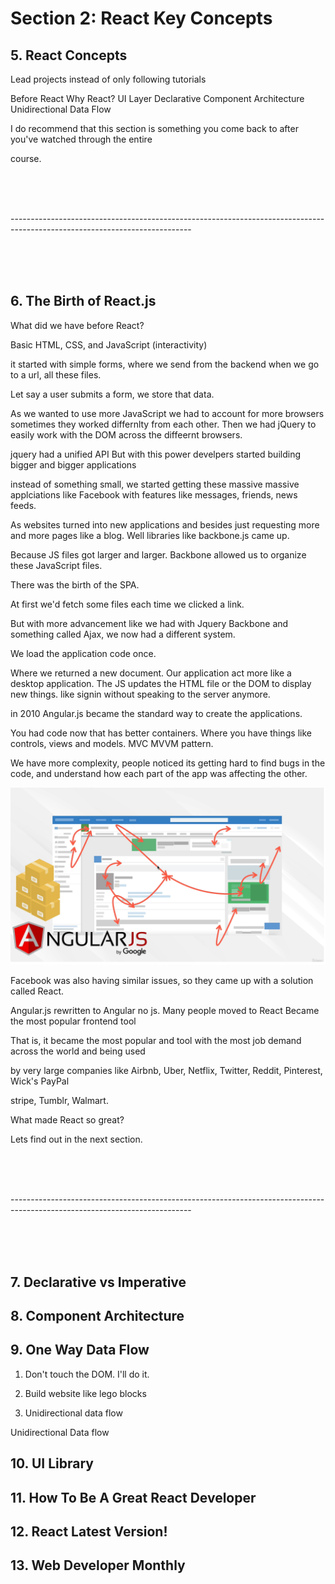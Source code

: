 # Section 2: React Key Concepts

## 5. React Concepts

Lead projects instead of only following tutorials

Before React
Why React?
UI Layer
Declarative
Component Architecture
Unidirectional Data Flow

I do recommend that this section is something you come back to after you've watched through the entire

course.

<div class="end-of-section">
    <br />
    <br />
    <br />
    <p>---------------------------------------------------------------------------------------------------------------------------</p>
    <br />
    <br />
    <br />
</div>

## 6. The Birth of React.js

What did we have before React?

Basic HTML, CSS, and JavaScript (interactivity)

it started with simple forms, where we send from the backend when we go to a url, all these files.

Let say a user submits a form, we store that data.

As we wanted to use more JavaScript we had to account for more browsers sometimes they worked differnlty from each other. Then we had jQuery to easily work with the DOM across the diffeernt browsers.

jquery had a unified API
But with this power develpers started building bigger and bigger applications

instead of something small, we started getting these massive massive applciations like Facebook with features like messages, friends, news feeds.

As websites turned into new applications and besides just requesting more and more pages like a blog. Well libraries like backbone.js came up.

Because JS files got larger and larger. Backbone allowed us to organize these JavaScript files.

There was the birth of the SPA.

At first we'd fetch some files each time we clicked a link.

But with more advancement like we had with Jquery Backbone and something called Ajax, we now had a different system.

We load the application code once.

Where we returned a new document. Our application act more like a desktop application. The JS updates the HTML file or the DOM to display new things. like signin without speaking to the server anymore.

in 2010 Angular.js became the standard way to create the applications.

You had code now that has better containers. Where you have things like controls, views and models. MVC MVVM pattern.

We have more complexity, people noticed its getting hard to find bugs in the code, and understand how each part of the app was affecting the other.

<img src="./angular-complexity.png">

Facebook was also having similar issues, so they came up with a solution called React.

Angular.js rewritten to Angular no js.
Many people moved to React
Became the most popular frontend tool

That is, it became the most popular and tool with the most job demand across the world and being used

by very large companies like Airbnb, Uber, Netflix, Twitter, Reddit, Pinterest, Wick's PayPal

stripe, Tumblr, Walmart.

What made React so great?

Lets find out in the next section.

<div class="end-of-section">
    <br />
    <br />
    <br />
    <p>---------------------------------------------------------------------------------------------------------------------------</p>
    <br />
    <br />
    <br />
</div>

## 7. Declarative vs Imperative

## 8. Component Architecture

## 9. One Way Data Flow

1. Don't touch the DOM. I'll do it.

2. Build website like lego blocks

3. Unidirectional data flow

Unidirectional Data flow

## 10. UI Library

## 11. How To Be A Great React Developer

## 12. React Latest Version!

## 13. Web Developer Monthly
